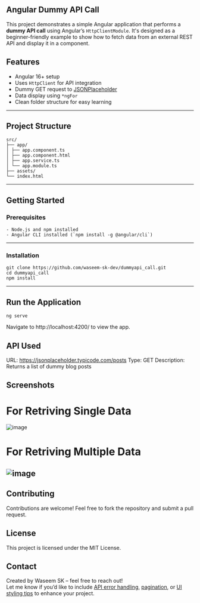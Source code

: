 
## Angular Dummy API Call

This project demonstrates a simple Angular application that performs a **dummy API call** using Angular’s `HttpClientModule`. It's designed as a beginner-friendly example to show how to fetch data from an external REST API and display it in a component.

##  Features

- Angular 16+ setup
- Uses `HttpClient` for API integration
- Dummy GET request to [JSONPlaceholder](https://jsonplaceholder.typicode.com/posts)
- Data display using `*ngFor`
- Clean folder structure for easy learning
---

##  Project Structure
```
src/
├── app/
│ ├── app.component.ts
│ ├── app.component.html
│ ├── app.service.ts
│ └── app.module.ts
├── assets/
└── index.html
```
---

##  Getting Started

### Prerequisites
```
- Node.js and npm installed
- Angular CLI installed (`npm install -g @angular/cli`)
```
---
### Installation
```
git clone https://github.com/waseem-sk-dev/dummyapi_call.git
cd dummyapi_call
npm install
```
---
## Run the Application
```
ng serve
```
Navigate to http://localhost:4200/ to view the app.

## API Used
URL: https://jsonplaceholder.typicode.com/posts
Type: GET
Description: Returns a list of dummy blog posts



## Screenshots
# For Retriving Single Data
![image](https://github.com/user-attachments/assets/c2c68789-1b2e-4a21-b1fb-6dd00057fc4d)
# For Retriving Multiple Data
![image](https://github.com/user-attachments/assets/d9084e49-7023-42d0-8c0c-c3bf24c3a678)
---
## Contributing
Contributions are welcome! Feel free to fork the repository and submit a pull request.

## License
This project is licensed under the MIT License.

## Contact
Created by Waseem SK – feel free to reach out!<br>
Let me know if you’d like to include [API error handling](f), [pagination](f), or [UI styling tips](f) to enhance your project.
